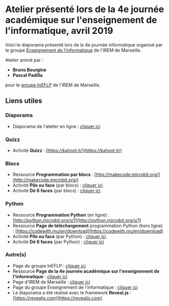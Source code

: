 # Atelier présenté lors de la 4e journée académique sur l'enseignement de l'informatique, avril 2019

Voici le diaporama présenté lors de la 4e journée informatique organisé par
le groupe [Enseignement de l'informatique](https://irem.univ-amu.fr/fr/groupes-travail/groupe-enseignement-linformatique) de l'IREM de Marseille.

Atelier animé par :
* **Bruno Bourgine**
* **Pascal Padilla**

pour le [groupe InEFLP](http://url.univ-irem.fr/ineflp) de l'IREM de Marseille.

## Liens utiles

### Diaporama
* Diaporama de l'atelier en ligne : [cliquer ici](https://iremlp.github.io/presentations/2019_journeeInfo/build/)

### Quizz
* Activité **Quizz**  : [https://kahoot.it/](https://kahoot.it/)


### Blocs
* Ressource **Programmation par blocs** : [http://makecode.microbit.org/](http://makecode.microbit.org/)
* Activité **Pile ou face** (par blocs) : [cliquer ici](https://drive.google.com/drive/u/0/folders/12dBkHnadFtU-SBAZXoZv9vTBCwxcV3GX)
* Activité **Dé 6 faces** (par blocs) : [cliquer ici](https://drive.google.com/drive/u/0/folders/12dBkHnadFtU-SBAZXoZv9vTBCwxcV3GX)

### Python
* Ressource **Programmation Python** (en ligne) : [http://python.microbit.org/v/1](http://python.microbit.org/v/1)
* Ressource **Page de téléchargement** programmation Python (hors ligne) : [https://codewith.mu/en/download](https://codewith.mu/en/download)
* Activité **Pile ou face** (par Python) : [cliquer ici](http://microbit.readthedocs.io/fr/latest/decouverte/pileface-python.html)
* Activité **Dé 6 faces** (par Python) : [cliquer ici](http://microbit.readthedocs.io/fr/latest/decouverte/de6faces-python.html)

### Autre(s)
* Page du groupe InEFLP : [cliquer ici](http://url.univ-irem.fr/ineflp)
* Ressource **Page de la 4e journée académique sur l'enseignement de l'informatique** : [cliquer ici](http://info-am.irem.univ-mrs.fr/programme/)
* Page d'IREM de Marseille : [cliquer ici](https://irem.univ-amu.fr/)
* Page du groupe Enseignement de l'informatique : [cliquer ici](https://irem.univ-amu.fr/fr/groupes-travail/groupe-enseignement-linformatique)
* Le diaporama a été réalisé avec le framework **Reveal.js** :  [https://revealjs.com](https://revealjs.com)
